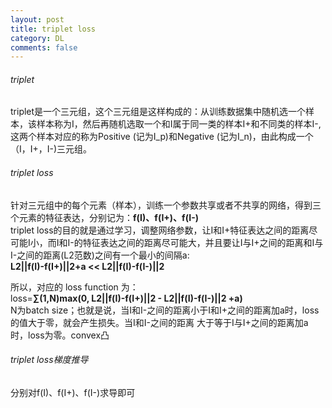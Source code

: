 ```yaml
---
layout: post
title: triplet loss
category: DL
comments: false
---
```

######  triplet

triplet是一个三元组，这个三元组是这样构成的：从训练数据集中随机选一个样本，该样本称为I，然后再随机选取一个和I属于同一类的样本I+和不同类的样本I-,这两个样本对应的称为Positive (记为I_p)和Negative (记为I_n)，由此构成一个（I，I+，I-)三元组。   

###### triplet loss
针对三元组中的每个元素（样本），训练一个参数共享或者不共享的网络，得到三个元素的特征表达，分别记为：**f(I)、f(I+)、f(I-)**   
triplet loss的目的就是通过学习，调整网络参数，让I和I+特征表达之间的距离尽可能I小，而I和I-的特征表达之间的距离尽可能大，并且要让I与I+之间的距离和I与I-之间的距离(L2范数)之间有一个最小的间隔a:  
**L2||f(I)-f(I+)||2+a << L2||f(I)-f(I-)||2**

所以，对应的 loss function 为：  
loss=**∑(1,N)max(0, L2||f(I)-f(I+)||2 - L2||f(I)-f(I-)||2 +a)**  
N为batch size；也就是说，当I和I-之间的距离小于I和I+之间的距离加a时，loss的值大于零，就会产生损失。当I和I-之间的距离 大于等于I与I+之间的距离加a时，loss为零。convex凸   

###### triplet loss梯度推导
分别对f(I)、f(I+)、f(I-)求导即可

